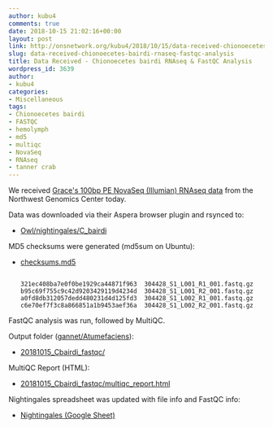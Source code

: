 ```yaml
---
author: kubu4
comments: true
date: 2018-10-15 21:02:16+00:00
layout: post
link: http://onsnetwork.org/kubu4/2018/10/15/data-received-chionoecetes-bairdi-rnaseq-fastqc-analysis/
slug: data-received-chionoecetes-bairdi-rnaseq-fastqc-analysis
title: Data Received - Chionoecetes bairdi RNAseq & FastQC Analysis
wordpress_id: 3639
author:
- kubu4
categories:
- Miscellaneous
tags:
- Chionoecetes bairdi
- FASTQC
- hemolymph
- md5
- multiqc
- NovaSeq
- RNAseq
- tanner crab
---
```


We received [Grace's 100bp PE NovaSeq (Illumian) RNAseq data](https://grace-ac.github.io/Pooled-sample-handed-toNWGC/) from the Northwest Genomics Center today.

Data was downloaded via their Aspera browser plugin and rsynced to:





  * [Owl/nightingales/C_bairdi](http://owl.fish.washington.edu/nightingales/C_bairdi/)



MD5 checksums were generated (md5sum on Ubuntu):



  * [checksums.md5](http://owl.fish.washington.edu/nightingales/C_bairdi/checksums.md5)




    
    <code>
    321ec408ba7e0f0be1929ca44871f963  304428_S1_L001_R1_001.fastq.gz
    b95c69f755c9c42d9203429119d4234d  304428_S1_L001_R2_001.fastq.gz
    a0fd8db312057dedd480231d4d125fd3  304428_S1_L002_R1_001.fastq.gz
    c6e70ef7f3c8a866851a1b9453aef36a  304428_S1_L002_R2_001.fastq.gz
    </code>



FastQC analysis was run, followed by MultiQC.

Output folder ([gannet/Atumefaciens](http://gannet.fish.washington.edu/Atumefaciens)):





  * [20181015_Cbairdi_fastqc/](http://gannet.fish.washington.edu/Atumefaciens/20181015_Cbairdi_fastqc/)



MultiQC Report (HTML):



  * [20181015_Cbairdi_fastqc/multiqc_report.html](http://gannet.fish.washington.edu/Atumefaciens/20181015_Cbairdi_fastqc/multiqc_report.html)



Nightingales spreadsheet was updated with file info and FastQC info:



  * [Nightingales (Google Sheet)](https://docs.google.com/spreadsheets/d/1_XqIOPVHSBVGscnjzDSWUeRL7HUHXfaHxVzec-I-8Xk/edit?usp=sharing)


